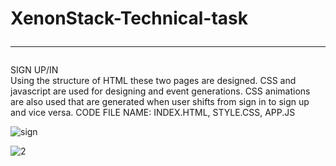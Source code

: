 # XenonStack-Technical-task<hr>

SIGN UP/IN<br>
Using the structure of HTML these two pages are designed. CSS and javascript are used for designing and event generations. CSS animations are also used that are generated when user shifts from sign in to sign up and vice versa. CODE FILE NAME: INDEX.HTML, STYLE.CSS, APP.JS

![sign](https://user-images.githubusercontent.com/78338126/182253385-c283ddcb-46f8-4b28-9d5a-cc2a90b2613f.jpg)

![2](https://user-images.githubusercontent.com/78338126/182253405-6a1f3b5e-6a5b-477d-8fb3-0d154fde9eca.jpg)



